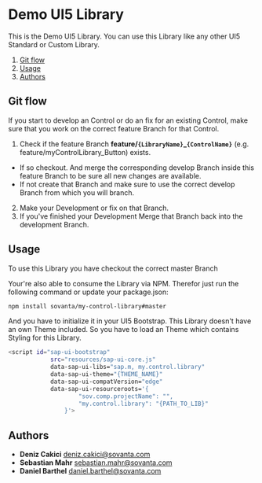 # Demo UI5 Library

This is the Demo UI5 Library. You can use this Library like any other UI5 Standard or Custom Library.

  1. [Git flow](#git-flow)
  2. [Usage](#usage)
  3. [Authors](#authors)


## Git flow
If you start to develop an Control or do an fix for an existing Control, make sure that you work on the correct feature Branch for that Control.

1. Check if the feature Branch **feature/`{LibraryName}`_`{ControlName}`** (e.g. feature/myControlLibrary_Button) exists. 
 - If so checkout. And merge the corresponding develop Branch inside this feature Branch to be sure all new changes are available.
 - If not create that Branch and make sure to use the correct develop Branch from which you will branch.
2. Make your Development or fix on that Branch.
3. If you've finished your Development Merge that Branch back into the development Branch.

## Usage

To use this Library you have checkout the correct master Branch

Your're also able to consume the Library via NPM. Therefor just run the following command or update your package.json:
```sh
npm install sovanta/my-control-library#master
```

And you have to initialize it in your UI5 Bootstrap. This Library doesn't have an own Theme included. 
So you have to load an Theme which contains Styling for this Library.

```sh
<script id="sap-ui-bootstrap"
            src="resources/sap-ui-core.js"
            data-sap-ui-libs="sap.m, my.control.library"
            data-sap-ui-theme="{THEME_NAME}"
            data-sap-ui-compatVersion="edge"
            data-sap-ui-resourceroots='{
                    "sov.comp.projectName": "",
                    "my.control.library": "{PATH_TO_LIB}"
                }'>
```

## Authors

* **Deniz Cakici** <deniz.cakici@sovanta.com>
* **Sebastian Mahr** <sebastian.mahr@sovanta.com>
* **Daniel Barthel** <daniel.barthel@sovanta.com>
